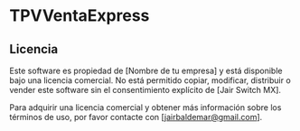 # TPVVentaExpress
## Licencia

Este software es propiedad de [Nombre de tu empresa] y está disponible bajo una licencia comercial. No está permitido copiar, modificar, distribuir o vender este software sin el consentimiento explícito de [Jair Switch MX].

Para adquirir una licencia comercial y obtener más información sobre los términos de uso, por favor contacte con [jairbaldemar@gmail.com].

